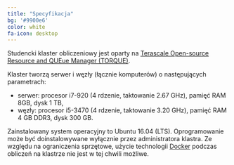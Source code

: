 ```yaml
---
title: "Specyfikacja"
bg: '#9900e6'
color: white
fa-icon: desktop
---
```


Studencki klaster obliczeniowy jest oparty na [Terascale Open-source Resource and QUEue Manager (TORQUE)](http://www.adaptivecomputing.com/products/open-source/torque/).

Klaster tworzą serwer i węzły (łącznie komputerów) o następujących parametrach:
* serwer: procesor i7-920 (4 rdzenie, taktowanie 2.67 GHz), pamięć RAM 8GB, dysk 1 TB,
* węzły: procesor i5-3470 (4 rdzenie, taktowanie 3.20 GHz), pamięć RAM 4 GB DDR3, dysk 300 GB.

Zainstalowany system operacyjny to Ubuntu 16.04 (LTS). Oprogramowanie może być doinstalowywane wyłącznie przez administratora klastra. Ze względu na ograniczenia sprzętowe, użycie technologii [Docker](https://www.docker.com/) podczas obliczeń na klastrze nie jest w tej chwili możliwe.
